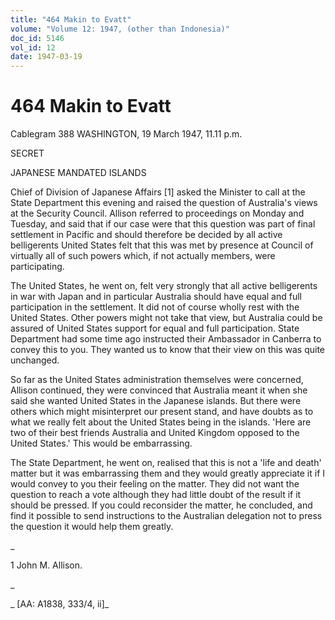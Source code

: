 ```yaml
---
title: "464 Makin to Evatt"
volume: "Volume 12: 1947, (other than Indonesia)"
doc_id: 5146
vol_id: 12
date: 1947-03-19
---
```


# 464 Makin to Evatt

Cablegram 388 WASHINGTON, 19 March 1947, 11.11 p.m.

SECRET

JAPANESE MANDATED ISLANDS

Chief of Division of Japanese Affairs [1] asked the Minister to call at the State Department this evening and raised the question of Australia's views at the Security Council. Allison referred to proceedings on Monday and Tuesday, and said that if our case were that this question was part of final settlement in Pacific and should therefore be decided by all active belligerents United States felt that this was met by presence at Council of virtually all of such powers which, if not actually members, were participating.

The United States, he went on, felt very strongly that all active belligerents in war with Japan and in particular Australia should have equal and full participation in the settlement. It did not of course wholly rest with the United States. Other powers might not take that view, but Australia could be assured of United States support for equal and full participation. State Department had some time ago instructed their Ambassador in Canberra to convey this to you. They wanted us to know that their view on this was quite unchanged.

So far as the United States administration themselves were concerned, Allison continued, they were convinced that Australia meant it when she said she wanted United States in the Japanese islands. But there were others which might misinterpret our present stand, and have doubts as to what we really felt about the United States being in the islands. 'Here are two of their best friends Australia and United Kingdom opposed to the United States.' This would be embarrassing.

The State Department, he went on, realised that this is not a 'life and death' matter but it was embarrassing them and they would greatly appreciate it if I would convey to you their feeling on the matter. They did not want the question to reach a vote although they had little doubt of the result if it should be pressed. If you could reconsider the matter, he concluded, and find it possible to send instructions to the Australian delegation not to press the question it would help them greatly.

_

1 John M. Allison.

_

_ [AA: A1838, 333/4, ii]_
